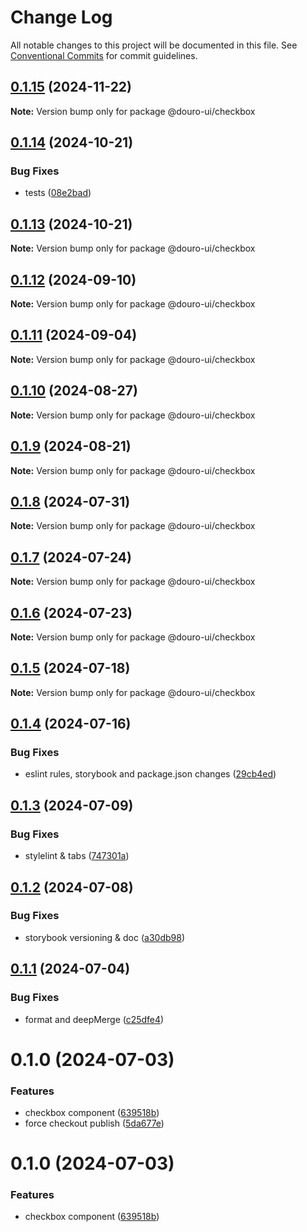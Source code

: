 # Change Log

All notable changes to this project will be documented in this file.
See [Conventional Commits](https://conventionalcommits.org) for commit guidelines.

## [0.1.15](https://github.com/Douro-ui/design-system/compare/@douro-ui/checkbox@0.1.14...@douro-ui/checkbox@0.1.15) (2024-11-22)

**Note:** Version bump only for package @douro-ui/checkbox

## [0.1.14](https://github.com/Douro-ui/design-system/compare/@douro-ui/checkbox@0.1.13...@douro-ui/checkbox@0.1.14) (2024-10-21)

### Bug Fixes

- tests ([08e2bad](https://github.com/Douro-ui/design-system/commit/08e2bad07fcebdf8f765123b5d145ed8b3b44fc7))

## [0.1.13](https://github.com/Douro-ui/design-system/compare/@douro-ui/checkbox@0.1.12...@douro-ui/checkbox@0.1.13) (2024-10-21)

**Note:** Version bump only for package @douro-ui/checkbox

## [0.1.12](https://github.com/Douro-ui/design-system/compare/@douro-ui/checkbox@0.1.11...@douro-ui/checkbox@0.1.12) (2024-09-10)

**Note:** Version bump only for package @douro-ui/checkbox

## [0.1.11](https://github.com/Douro-ui/design-system/compare/@douro-ui/checkbox@0.1.10...@douro-ui/checkbox@0.1.11) (2024-09-04)

**Note:** Version bump only for package @douro-ui/checkbox

## [0.1.10](https://github.com/Douro-ui/design-system/compare/@douro-ui/checkbox@0.1.9...@douro-ui/checkbox@0.1.10) (2024-08-27)

**Note:** Version bump only for package @douro-ui/checkbox

## [0.1.9](https://github.com/Douro-ui/design-system/compare/@douro-ui/checkbox@0.1.8...@douro-ui/checkbox@0.1.9) (2024-08-21)

**Note:** Version bump only for package @douro-ui/checkbox

## [0.1.8](https://github.com/Douro-ui/design-system/compare/@douro-ui/checkbox@0.1.7...@douro-ui/checkbox@0.1.8) (2024-07-31)

**Note:** Version bump only for package @douro-ui/checkbox

## [0.1.7](https://github.com/Douro-ui/design-system/compare/@douro-ui/checkbox@0.1.6...@douro-ui/checkbox@0.1.7) (2024-07-24)

**Note:** Version bump only for package @douro-ui/checkbox

## [0.1.6](https://github.com/Douro-ui/design-system/compare/@douro-ui/checkbox@0.1.5...@douro-ui/checkbox@0.1.6) (2024-07-23)

**Note:** Version bump only for package @douro-ui/checkbox

## [0.1.5](https://github.com/Douro-ui/design-system/compare/@douro-ui/checkbox@0.1.4...@douro-ui/checkbox@0.1.5) (2024-07-18)

**Note:** Version bump only for package @douro-ui/checkbox

## [0.1.4](https://github.com/Douro-ui/design-system/compare/@douro-ui/checkbox@0.1.3...@douro-ui/checkbox@0.1.4) (2024-07-16)

### Bug Fixes

- eslint rules, storybook and package.json changes ([29cb4ed](https://github.com/Douro-ui/design-system/commit/29cb4edd31124c4ca11f2c6f021c3381d33b8889))

## [0.1.3](https://github.com/Douro-ui/design-system/compare/@douro-ui/checkbox@0.1.2...@douro-ui/checkbox@0.1.3) (2024-07-09)

### Bug Fixes

- stylelint & tabs ([747301a](https://github.com/Douro-ui/design-system/commit/747301a42d6f1ba68b7e475fed5a05a610dc160e))

## [0.1.2](https://github.com/Douro-ui/design-system/compare/@douro-ui/checkbox@0.1.1...@douro-ui/checkbox@0.1.2) (2024-07-08)

### Bug Fixes

- storybook versioning & doc ([a30db98](https://github.com/Douro-ui/design-system/commit/a30db982186531819909cc9fbcb0a91e66608c0f))

## [0.1.1](https://github.com/Douro-ui/design-system/compare/@douro-ui/checkbox@0.1.0...@douro-ui/checkbox@0.1.1) (2024-07-04)

### Bug Fixes

- format and deepMerge ([c25dfe4](https://github.com/Douro-ui/design-system/commit/c25dfe4162e4288b82b26c22e4a5c726f0775a0c))

# 0.1.0 (2024-07-03)

### Features

- checkbox component ([639518b](https://github.com/Douro-ui/design-system/commit/639518b7dc1a5595590f3c82926280fac98f0c2c))
- force checkout publish ([5da677e](https://github.com/Douro-ui/design-system/commit/5da677e3b495cd1c523be7b69313621c37cc5187))

# 0.1.0 (2024-07-03)

### Features

- checkbox component ([639518b](https://github.com/Douro-ui/design-system/commit/639518b7dc1a5595590f3c82926280fac98f0c2c))
